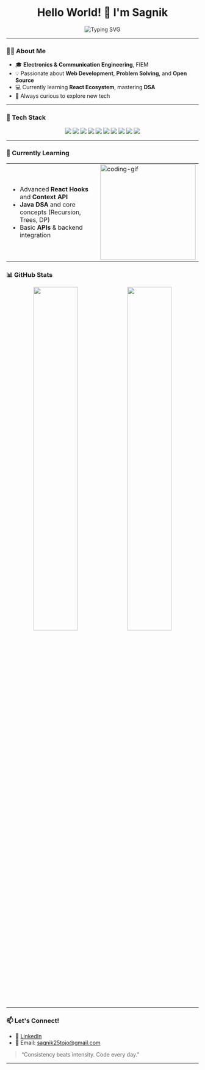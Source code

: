 <h1 align="center"> Hello World! 👋 I'm Sagnik</h1>

<p align="center">
  <img src="https://readme-typing-svg.herokuapp.com?font=Fira+Code&weight=500&size=24&duration=3000&pause=1000&center=true&vCenter=true&width=435&lines=3rd+Year+ECE+Student+at+FIEM;Frontend+Developer+%7C+DSA+Lover+%7C+Lifelong+Learner" alt="Typing SVG" />
</p>

---

### 👨‍💻 About Me

- 🎓 **Electronics & Communication Engineering**, FIEM  
- 💡 Passionate about **Web Development**, **Problem Solving**, and **Open Source**  
- 💻 Currently learning **React Ecosystem**, mastering **DSA**  
- 🌱 Always curious to explore new tech  

---

### 🔧 Tech Stack

<div align="center">

<!-- Frontend -->
<img src="https://img.shields.io/badge/HTML5-E34F26?style=for-the-badge&logo=html5&logoColor=fff" />
<img src="https://img.shields.io/badge/CSS3-1572B6?style=for-the-badge&logo=css3&logoColor=fff" />
<img src="https://img.shields.io/badge/JavaScript-F7DF1E?style=for-the-badge&logo=javascript&logoColor=000" />
<img src="https://img.shields.io/badge/React-61DAFB?style=for-the-badge&logo=react&logoColor=000" />

<!-- Backend & Languages -->
<img src="https://img.shields.io/badge/C-00599C?style=for-the-badge&logo=c&logoColor=fff" />
<img src="https://img.shields.io/badge/Java-007396?style=for-the-badge&logo=java&logoColor=fff" />
<img src="https://img.shields.io/badge/Python-3776AB?style=for-the-badge&logo=python&logoColor=fff" />

<!-- Tools -->
<img src="https://img.shields.io/badge/Git-F05032?style=for-the-badge&logo=git&logoColor=fff" />
<img src="https://img.shields.io/badge/GitHub-181717?style=for-the-badge&logo=github&logoColor=fff" />
<img src="https://img.shields.io/badge/VSCode-007ACC?style=for-the-badge&logo=visual-studio-code&logoColor=fff" />

</div>

---

### 🧠 Currently Learning

<table>
  <tr>
    <td>

<ul>
  <li>Advanced <strong>React Hooks</strong> and <strong>Context API</strong></li>
  <li><strong>Java DSA</strong> and core concepts (Recursion, Trees, DP)</li>
  <li>Basic <strong>APIs</strong> & backend integration</li>
</ul>

</td>
<td>
  <img src="https://media.giphy.com/media/Y4ak9Ki2GZCbJxAnJD/giphy.gif" width="250" alt="coding-gif"/>
</td>
</tr>
</table>


### 📊 GitHub Stats

<p align="center">
  <img width="48%" src="https://github-readme-stats.vercel.app/api?username=sagnikishere&show_icons=true&theme=tokyonight" />
  <img width="48%" src="https://github-readme-streak-stats.herokuapp.com/?user=sagnikishere&theme=tokyonight" />
</p>

---

### 📫 Let's Connect!

- 🔗 [LinkedIn](https://www.linkedin.com/in/sagnik-adhikary-9a5326273/)  
- 📧 Email: sagnik25tojo@gmail.com

> “Consistency beats intensity. Code every day.”

---
